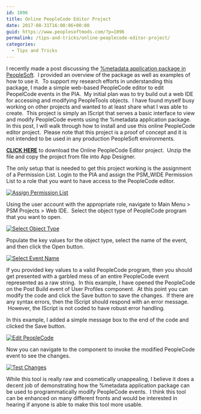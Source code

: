 ```yaml
---
id: 1096
title: Online PeopleCode Editor Project
date: 2017-08-31T16:00:06+00:00
guid: https://www.peoplesoftmods.com/?p=1096
permalink: /tips-and-tricks/online-peoplecode-editor-project/
categories:
  - Tips and Tricks
---
```

I recently made a post discussing the [%metadata application package in PeopleSoft](https://www.peoplesoftmods.com/tips-and-tricks/understanding-the-metadata-application-package/).  I provided an overview of the package as well as examples of how to use it.  To support my research efforts in understanding this package, I made a simple web-based PeopleCode editor to edit PeopelCode events in the PIA.  My initial plan was to try build out a web IDE for accessing and modifying PeopleTools objects.  I have found myself busy working on other projects and wanted to at least share what I was able to create.  This project is simply an IScript that serves a basic interface to view and modify PeopleCode events using the %metadata application package.  In this post, I will walk through how to install and use this online PeopleCode editor project.  Please note that this project is a proof of concept and it is not intended to be used in any production PeopleSoft environments.

<!--more-->

<span style="text-decoration: underline;"><strong><a href="https://www.peoplesoftmods.com/Development/PSM_WEB_IDE.zip">CLICK HERE</a></strong></span> to download the Online PeopleCode Editor project.  Unzip the file and copy the project from file into App Designer.

The only setup that is needed to get this project working is the assignment of a Permission List. Login to the PIA and assign the PSM_WIDE Permission List to a role that you want to have access to the PeopleCode editor.

[<img class="alignnone size-full wp-image-1097" src="/assets/images/2017/08/Assign-Permission-List.png" alt="Assign Permission List" width="864" height="498" srcset="/assets/images/2017/08/Assign-Permission-List.png 864w, /assets/images/2017/08/Assign-Permission-List-300x173.png 300w, /assets/images/2017/08/Assign-Permission-List-768x443.png 768w, /assets/images/2017/08/Assign-Permission-List-659x380.png 659w" sizes="(max-width: 864px) 100vw, 864px" />](/assets/images/2017/08/Assign-Permission-List.png)

Using the user account with the appropriate role, navigate to Main Menu > PSM Projects > Web IDE.  Select the object type of PeopleCode program that you want to open.

[<img class="alignnone size-full wp-image-1098" src="/assets/images/2017/08/Select-Object-Type.png" alt="Select Object Type" width="492" height="320" srcset="/assets/images/2017/08/Select-Object-Type.png 492w, /assets/images/2017/08/Select-Object-Type-300x195.png 300w" sizes="(max-width: 492px) 100vw, 492px" />](/assets/images/2017/08/Select-Object-Type.png)

Populate the key values for the object type, select the name of the event, and then click the Open button.

[<img class="alignnone size-full wp-image-1099" src="/assets/images/2017/08/Select-Event-Name.png" alt="Select Event Name" width="537" height="440" srcset="/assets/images/2017/08/Select-Event-Name.png 537w, /assets/images/2017/08/Select-Event-Name-300x246.png 300w, /assets/images/2017/08/Select-Event-Name-464x380.png 464w" sizes="(max-width: 537px) 100vw, 537px" />](/assets/images/2017/08/Select-Event-Name.png)

If you provided key values to a valid PeopleCode program, then you should get presented with a garbled mess of an entire PeopleCode event represented as a raw string.  In this example, I have opened the PeopleCode on the Post Build event of User Profiles component.  At this point you can modify the code and click the Save button to save the changes.  If there are any syntax errors, then the IScript should respond with an error message.  However, the IScript is not coded to have robust error handling.

In this example, I added a simple message box to the end of the code and clicked the Save button.

[<img class="alignnone size-full wp-image-1100" src="/assets/images/2017/08/Edit-PeopleCode.png" alt="Edit PeopleCode" width="826" height="902" srcset="/assets/images/2017/08/Edit-PeopleCode.png 826w, /assets/images/2017/08/Edit-PeopleCode-275x300.png 275w, /assets/images/2017/08/Edit-PeopleCode-768x839.png 768w, /assets/images/2017/08/Edit-PeopleCode-348x380.png 348w" sizes="(max-width: 826px) 100vw, 826px" />](/assets/images/2017/08/Edit-PeopleCode.png)

Now you can navigate to the component to invoke the modified PeopleCode event to see the changes.

[<img class="alignnone size-full wp-image-1101" src="/assets/images/2017/08/Test-Changes.png" alt="Test Changes" width="870" height="666" srcset="/assets/images/2017/08/Test-Changes.png 870w, /assets/images/2017/08/Test-Changes-300x230.png 300w, /assets/images/2017/08/Test-Changes-768x588.png 768w, /assets/images/2017/08/Test-Changes-496x380.png 496w" sizes="(max-width: 870px) 100vw, 870px" />](/assets/images/2017/08/Test-Changes.png)

While this tool is really raw and cosmetically unappealing, I believe it does a decent job of demonstrating how the %metadata application package can be used to programmatically modify PeopleCode events.  I think this tool can be enhanced on many different fronts and would be interested in hearing if anyone is able to make this tool more usable.